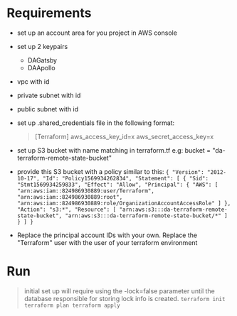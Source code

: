 # Requirements
- set up an account area for you project in AWS console
- set up 2 keypairs
  - DAGatsby
  - DAApollo
- vpc with id
- private subnet with id
- public subnet with id

- set up .shared_credentials file in the following format:

  > [Terraform]
  > aws_access_key_id=x
  > aws_secret_access_key=x

- set up S3 bucket with name matching in terraform.tf e.g: bucket = "da-terraform-remote-state-bucket"
- provide this S3 bucket with a policy similar to this:
  `{ "Version": "2012-10-17", "Id": "Policy1569934262834", "Statement": [ { "Sid": "Stmt1569934259833", "Effect": "Allow", "Principal": { "AWS": [ "arn:aws:iam::824986930889:user/Terraform", "arn:aws:iam::824986930889:root", "arn:aws:iam::824986930889:role/OrganizationAccountAccessRole" ] }, "Action": "s3:*", "Resource": [ "arn:aws:s3:::da-terraform-remote-state-bucket", "arn:aws:s3:::da-terraform-remote-state-bucket/*" ] } ] }`
- Replace the principal account IDs with your own. Replace the "Terraform" user with the user of your terraform environment

# Run

> initial set up will require using the -lock=false parameter until the database responsible for storing lock info is created.
> `terraform init terraform plan terraform apply`
